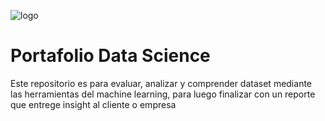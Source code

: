 ![logo](https://user-images.githubusercontent.com/91918528/136087867-1bb16451-3d03-4237-a5c5-c2ddeb11d92c.jpg)

Portafolio Data Science 
======================

Este repositorio es para evaluar, analizar y comprender dataset mediante las herramientas del machine learning, para luego finalizar con un reporte que entrege insight al cliente o empresa

